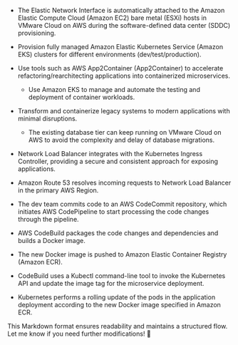 



- The Elastic Network Interface is automatically attached to the Amazon Elastic Compute Cloud (Amazon EC2) bare metal (ESXi) hosts in VMware Cloud on AWS during the software-defined data center (SDDC) provisioning.

- Provision fully managed Amazon Elastic Kubernetes Service (Amazon EKS) clusters for different environments (dev/test/production).

- Use tools such as AWS App2Container (App2Container) to accelerate refactoring/rearchitecting applications into containerized microservices.  
  - Use Amazon EKS to manage and automate the testing and deployment of container workloads.

- Transform and containerize legacy systems to modern applications with minimal disruptions.  
  - The existing database tier can keep running on VMware Cloud on AWS to avoid the complexity and delay of database migrations.

- Network Load Balancer integrates with the Kubernetes Ingress Controller, providing a secure and consistent approach for exposing applications.

- Amazon Route 53 resolves incoming requests to Network Load Balancer in the primary AWS Region.

- The dev team commits code to an AWS CodeCommit repository, which initiates AWS CodePipeline to start processing the code changes through the pipeline.

- AWS CodeBuild packages the code changes and dependencies and builds a Docker image.

- The new Docker image is pushed to Amazon Elastic Container Registry (Amazon ECR).

- CodeBuild uses a Kubectl command-line tool to invoke the Kubernetes API and update the image tag for the microservice deployment.

- Kubernetes performs a rolling update of the pods in the application deployment according to the new Docker image specified in Amazon ECR.


This Markdown format ensures readability and maintains a structured flow. Let me know if you need further modifications! 🚀
